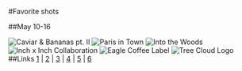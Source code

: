 #Favorite shots

##May 10-16

![Caviar & Bananas pt. II](https://d13yacurqjgara.cloudfront.net/users/52758/screenshots/2099317/caviar_and_bananas_2_dribbble_jfletcher.jpg)
![Paris in Town](https://d13yacurqjgara.cloudfront.net/users/488815/screenshots/1838007/0214_cafe-out-town_menu_th-.png)
![Into the Woods](https://d13yacurqjgara.cloudfront.net/users/331579/screenshots/2097672/into_the_woods-02.jpg)
![Inch x Inch Collaboration](https://d13yacurqjgara.cloudfront.net/users/4593/screenshots/2097919/inchxinch.png)
![Eagle Coffee Label](https://d13yacurqjgara.cloudfront.net/users/58267/screenshots/2097406/eagle-label.png)
![Tree Cloud Logo](https://d13yacurqjgara.cloudfront.net/users/147105/screenshots/1706231/untitled-1.png)
##Links
[1](https://dribbble.com/shots/2099317-Caviar-Bananas-pt-II) | [2](https://dribbble.com/shots/1838007-Paris-in-Town) | [3](https://dribbble.com/shots/2097672-Into-The-Woods) | [4](https://dribbble.com/shots/2097919-Inch-x-Inch-Collaboration) | [5](https://dribbble.com/shots/2097406-Eagle-Coffee-Label) | [6](https://dribbble.com/shots/1706231-tree-cloud-logo)